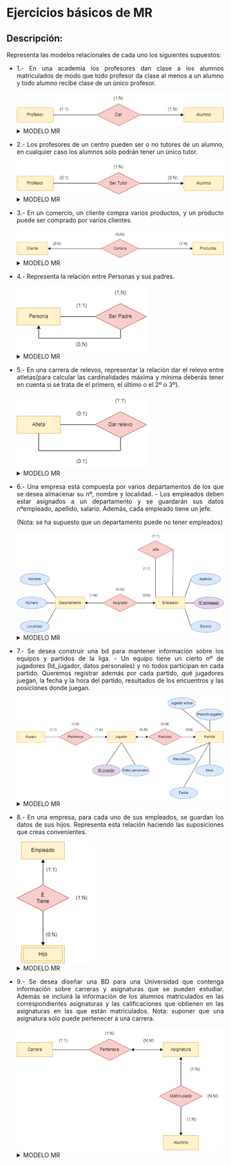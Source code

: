 <div align="justify">

# Ejercicios básicos de MR
## Descripción:
Representa las modelos relacionales de cada uno los siguientes supuestos:

- 1.- En una academia los profesores dan clase a los alumnos matriculados de modo que todo profesor da clase al menos a un alumno y todo alumno recibe clase de un único profesor.

    <img src="https://github.com/samugd17/base-datos-bae-/blob/main/TAREAS/Tarea2/IM%C3%81GENES/E_R-E_R%20N%C2%BA1.drawio.png">
    </br>
    
  <details>
        <summary>MODELO MR</summary>
    </br>
    <img src="https://github.com/samugd17/base-datos-bae-/blob/main/TAREAS/Tarea7/IMG/MR1.drawio.png">
    </br>

  </details>     


- 2.- Los profesores de un centro pueden ser o no tutores de un alumno, en cualquier caso los alumnos solo podrán tener un único tutor.

  <img src="https://github.com/samugd17/base-datos-bae-/blob/main/TAREAS/Tarea2/IM%C3%81GENES/E_R-E_R%20N%C2%BA2.drawio.png">
  </br>

  <details>
      <summary>MODELO MR</summary>
  </br>
  <img src="https://github.com/samugd17/base-datos-bae-/blob/main/TAREAS/Tarea7/IMG/MR2.drawio.png">
  </br>

  </details>

- 3.- En un comercio, un cliente compra varios productos, y un producto puede ser comprado por varios clientes.
  
  <img src="https://github.com/samugd17/base-datos-bae-/blob/main/TAREAS/Tarea2/IM%C3%81GENES/E_R-E_R%20N%C2%BA3.drawio.png">
  </br>

  <details>
        <summary>MODELO MR</summary>
    </br>
    <img src="https://github.com/samugd17/base-datos-bae-/blob/main/TAREAS/Tarea7/IMG/MR3.drawio.png">
    </br>

  </details>
  
- 4.- Representa la relación entre Personas y sus padres.

    <img src="https://github.com/samugd17/base-datos-bae-/blob/main/TAREAS/Tarea2/IM%C3%81GENES/E_R-E_R%20N%C2%BA4.drawio.png">
  </br>

  <details>
        <summary>MODELO MR</summary>
    </br>
    <img src="https://github.com/samugd17/base-datos-bae-/blob/main/TAREAS/Tarea7/IMG/MR4.drawio.png">
    </br>

  </details>

- 5.- En una carrera de relevos, representar la relación dar el relevo entre atletas(para calcular las cardinalidades máxima y mínima deberás tener en cuenta si se trata de el primero, el último o el 2º o 3º).

  <img src="https://github.com/samugd17/base-datos-bae-/blob/main/TAREAS/Tarea2/IM%C3%81GENES/E_R-E_R%20N%C2%BA5.drawio.png">
  </br>
  
  <details>
      <summary>MODELO MR</summary>
  </br>
  <img src="https://github.com/samugd17/base-datos-bae-/blob/main/TAREAS/Tarea7/IMG/MR5.drawio.png">
  </br>

</details>

- 6.- Una empresa está compuesta por varios departamentos de los que se desea almacenar su nº, nombre y localidad. - Los empleados deben estar asignados a un departamento y se guardarán sus datos nºempleado, apellido, salario. Además, cada empleado tiene un jefe.

  (Nota: se ha supuesto que un departamento puede no tener empleados)
 
  <img src="https://github.com/samugd17/base-datos-bae-/blob/main/TAREAS/Tarea2/IM%C3%81GENES/E_R-E_R%20N%C2%BA6.drawio.png">
  </br>

    <details>
          <summary>MODELO MR</summary>
      </br>
      <img src="https://github.com/samugd17/base-datos-bae-/blob/main/TAREAS/Tarea7/IMG/MR6.drawio.png">
      </br>

    </details>

- 7.- Se desea construir una bd para mantener información sobre los equipos y partidos de la liga. - Un equipo tiene un cierto nº de jugadores (Id_jugador, datos personales) y no todos participan en cada partido. Queremos registrar además por cada partido, qué jugadores juegan, la fecha y la hora del partido, resultados de los encuentros y las posiciones donde juegan.

  <img src="https://github.com/samugd17/base-datos-bae-/blob/main/TAREAS/Tarea2/IM%C3%81GENES/E_R-E_R%20N%C2%BA7.drawio.png">
  </br>

  <details>
        <summary>MODELO MR</summary>
    </br>
    <img src="https://github.com/samugd17/base-datos-bae-/blob/main/TAREAS/Tarea7/IMG/MR7.drawio.png">
    </br>

  </details>
  
- 8.- En una empresa, para cada uno de sus empleados, se guardan los datos de sus hijos. Representa esta relación haciendo las suposiciones que creas convenientes.

    <img src="https://github.com/samugd17/base-datos-bae-/blob/main/TAREAS/Tarea2/IM%C3%81GENES/E_R-E_R%20N%C2%BA8.drawio.png">
  </br>

  </details>
  <details>
        <summary>MODELO MR</summary>
    </br>
      <img src="">
    </br>

  </details>
  
- 9.- Se desea diseñar una BD para una Universidad que contenga información sobre carreras y asignaturas que se pueden estudiar. Además se incluirá la información de los alumnos matriculados en las correspondientes asignaturas y las calificaciones que obtienen en las asignaturas en las que están matriculados. Nota: suponer que una asignatura solo puede pertenecer a una carrera.

    <img src="https://github.com/samugd17/base-datos-bae-/blob/main/TAREAS/Tarea2/IM%C3%81GENES/E_R-E_R%20N%C2%BA9.drawio.png">
  </br>

  <details>
        <summary>MODELO MR</summary>
    </br>
      <img src="">
    </br>

  </details>

 </div>
